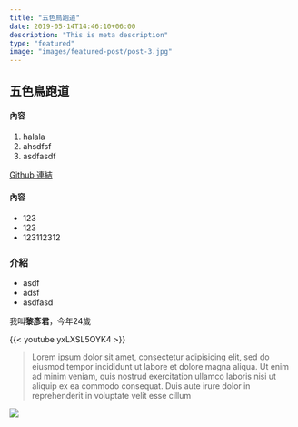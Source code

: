 ```yaml
---
title: "五色鳥跑道"
date: 2019-05-14T14:46:10+06:00
description: "This is meta description"
type: "featured"
image: "images/featured-post/post-3.jpg"
---
```


## 五色鳥跑道



#### 內容

1. halala
2. ahsdfsf
3. asdfasdf

[Github 連結](https://github.com)

#### 內容

- 123
- 123
- 123112312

### 介紹
* asdf
* adsf
* asdfasd

我叫**黎彥君**，今年24歲

{{< youtube yxLXSL5OYK4 >}}


> Lorem ipsum dolor sit amet, consectetur adipisicing elit, sed do eiusmod tempor incididunt ut
labore et dolore magna aliqua. Ut enim ad minim veniam, quis nostrud exercitation ullamco laboris nisi ut
aliquip ex ea commodo consequat. Duis aute irure dolor in reprehenderit in voluptate velit esse cillum


![](../images/post-img.jpg)
